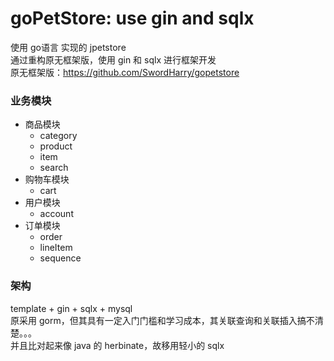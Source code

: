 # goPetStore: use gin and sqlx
使用 go语言 实现的 jpetstore<br/>
通过重构原无框架版，使用 gin 和 sqlx 进行框架开发<br/>
原无框架版：https://github.com/SwordHarry/gopetstore<br/>

### 业务模块
- 商品模块
    - category
    - product
    - item
    - search
- 购物车模块
    - cart
- 用户模块
    - account
- 订单模块
    - order
    - lineItem
    - sequence

### 架构
template + gin + sqlx + mysql<br/>
原采用 gorm，但其具有一定入门门槛和学习成本，其关联查询和关联插入搞不清楚。。。<br/>
并且比对起来像 java 的 herbinate，故移用轻小的 sqlx<br/>
